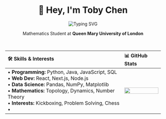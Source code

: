 <h1 align="center">👋 Hey, I'm Toby Chen</h1>

<p align="center">
  <img src="https://readme-typing-svg.herokuapp.com?font=Fira+Code&size=28&pause=1000&color=E5E5E5&center=true&vCenter=true&width=500&lines=Toby+Chen;a+Mathematician;a+Programmer;a+Kickboxer" alt="Typing SVG" />
</p>

<p align="center">
  Mathematics Student at <strong>Queen Mary University of London</strong>
</p>

<br>

<div align="center">
  
| 🛠️ Skills & Interests | 📊 GitHub Stats |
| :--- | :--- |
| • **Programming:** Python, Java, JavaScript, SQL<br>• **Web Dev:** React, Next.js, Node.js<br>• **Data Science:** Pandas, NumPy, Matplotlib<br>• **Mathematics:** Topology, Dynamics, Number Theory<br>• **Interests:** Kickboxing, Problem Solving, Chess<br>• | <img src="https://github-readme-stats.vercel.app/api?username=ToadBoyChen&show_icons=true&theme=radical" width="100%"> |

</div>
